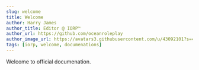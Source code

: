 ```yaml
---
slug: welcome
title: Welcome
author: Harry James
author_title: Editor @ IORP™
author_url: https://github.com/oceanroleplay
author_image_url: https://avatars3.githubusercontent.com/u/43092101?s=460&u=cd3c1b1011f7d22ceb1f9d13f554f6e0110ea0c3&v=4
tags: [iorp, welcome, documenations]
---
```


Welcome to official documenation.